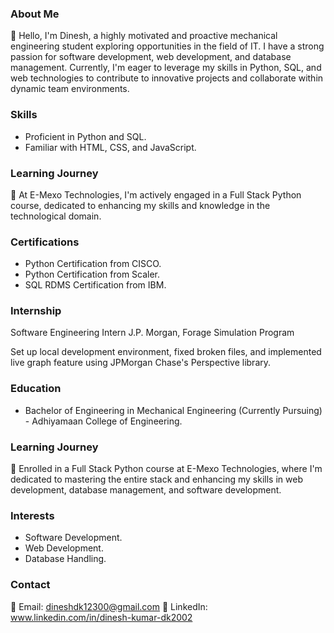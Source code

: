 ### About Me

👋 Hello, I'm Dinesh, a highly motivated and proactive mechanical engineering student exploring opportunities in the field of IT. I have a strong passion for software development, web development, and database management. Currently, I'm eager to leverage my skills in Python, SQL, and web technologies to contribute to innovative projects and collaborate within dynamic team environments.

### Skills

* Proficient in Python and SQL.
* Familiar with HTML, CSS, and JavaScript.

### Learning Journey

🚀 At E-Mexo Technologies, I'm actively engaged in a Full Stack Python course, dedicated to enhancing my skills and knowledge in the technological domain.

### Certifications

* Python Certification from CISCO.
* Python Certification from Scaler.
* SQL RDMS Certification from IBM.

### Internship
Software Engineering Intern
J.P. Morgan, Forage Simulation Program

Set up local development environment, fixed broken files, and implemented live graph feature using JPMorgan Chase's Perspective library.

### Education

* Bachelor of Engineering in Mechanical Engineering (Currently Pursuing) - Adhiyamaan College of Engineering.

### Learning Journey

🚀 Enrolled in a Full Stack Python course at E-Mexo Technologies, where I'm dedicated to mastering the entire stack and enhancing my skills in web development, database management, and software development.


### Interests

* Software Development.
* Web Development.
* Database Handling.

### Contact

📧 Email: dineshdk12300@gmail.com
🔗 LinkedIn: www.linkedin.com/in/dinesh-kumar-dk2002
